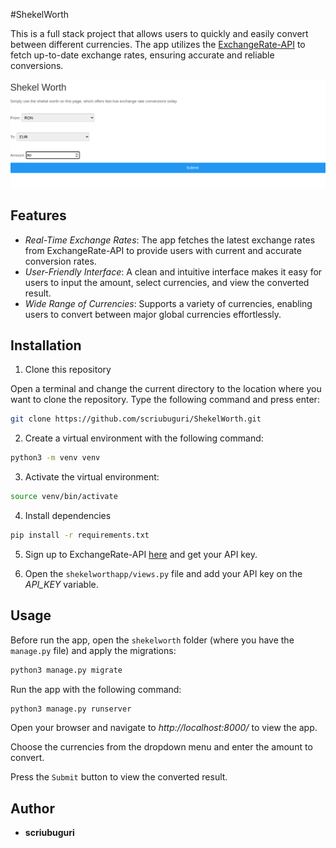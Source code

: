 #ShekelWorth

This is a full stack project that allows users to quickly and easily convert between different currencies. The app utilizes the [ExchangeRate-API](https://www.exchangerate-api.com/) to fetch up-to-date exchange rates, ensuring accurate and reliable conversions.

![](shekelworth.png)

## Features

- *Real-Time Exchange Rates*: The app fetches the latest exchange rates from ExchangeRate-API to provide users with current and accurate conversion rates.
- *User-Friendly Interface*: A clean and intuitive interface makes it easy for users to input the amount, select currencies, and view the converted result.
- *Wide Range of Currencies*: Supports a variety of currencies, enabling users to convert between major global currencies effortlessly.

## Installation

1. Clone this repository

Open a terminal and change the current directory to the location where you want to clone the repository.
Type the following command and press enter:

```bash
git clone https://github.com/scriubuguri/ShekelWorth.git
```

2. Create a virtual environment with the following command:

```bash
python3 -m venv venv
```

3. Activate the virtual environment:

```bash
source venv/bin/activate
```

4. Install dependencies

```bash
pip install -r requirements.txt
```

5. Sign up to ExchangeRate-API [here](https://www.exchangerate-api.com/sign-in) and get your API key.

6. Open the `shekelworthapp/views.py` file and add your API key on the *API_KEY* variable.


## Usage

Before run the app, open the `shekelworth` folder (where you have the `manage.py` file) and apply the migrations:

```bash
python3 manage.py migrate
```

Run the app with the following command:

```bash
python3 manage.py runserver
```

Open your browser and navigate to *http://localhost:8000/* to view the app.

Choose the currencies from the dropdown menu and enter the amount to convert.

Press the `Submit` button to view the converted result.


## Author

- **scriubuguri**

